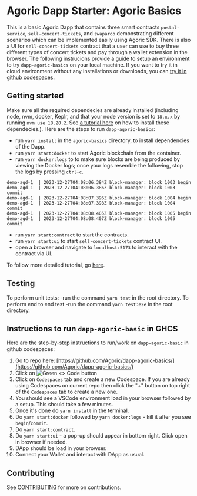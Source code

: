 # Agoric Dapp Starter: Agoric Basics

This is a basic Agoric Dapp that contains three smart contracts `postal-service`, `sell-concert-tickets`, and `swaparoo` demonstrating different scenarios which can be implemented easily using Agoric SDK. There is also a UI for `sell-concert-tickets` contract that a user can use to buy three different types of concert tickets and pay through a wallet extension in the browser. 
The following instrucions provide a guide to setup an environment to try `dapp-agoric-basics` on your local machine. If you want to try it in cloud environment without any installations or downloads, you can [try it in github codespaces](#instructions-to-run-dapp-agoric-basic-in-ghcs).

## Getting started

Make sure all the required dependecies are already installed (including node, nvm, docker, Keplr, and that your node version is set to `18.x.x` by running `nvm use 18.20.2`. See [a tutorial here](https://docs.agoric.com/guides/getting-started/) on how to install these dependecies.). Here are the steps to run `dapp-agoric-basics`: 
- run `yarn install` in the `agoric-basics` directory, to install dependencies of the Dapp.
- run `yarn start:docker` to start Agoric blockchain from the container.
- run `yarn docker:logs` to to make sure blocks are being produced by viewing the Docker logs; once your logs resemble the following, stop the logs by pressing `ctrl+c`.
```
demo-agd-1  | 2023-12-27T04:08:06.384Z block-manager: block 1003 begin
demo-agd-1  | 2023-12-27T04:08:06.386Z block-manager: block 1003 commit
demo-agd-1  | 2023-12-27T04:08:07.396Z block-manager: block 1004 begin
demo-agd-1  | 2023-12-27T04:08:07.398Z block-manager: block 1004 commit
demo-agd-1  | 2023-12-27T04:08:08.405Z block-manager: block 1005 begin
demo-agd-1  | 2023-12-27T04:08:08.407Z block-manager: block 1005 commit
```
- run `yarn start:contract` to start the contracts.
- run `yarn start:ui` to start `sell-concert-tickets` contract UI.
- open a browser and navigate to `localhost:5173` to interact with the contract via UI.

To follow more detailed tutorial, go [here](https://docs.agoric.com/guides/getting-started/tutorial-dapp-agoric-basics.html).

## Testing

To perform unit tests:
-run the command `yarn test` in the root directory.
To perform end to end test
-run the command `yarn test:e2e` in the root directory.

## Instructions to run `dapp-agoric-basic` in GHCS

Here are the step-by-step instructions to run/work on `dapp-agoric-basic` in github codespaces:

1. Go to repo here: [https://github.com/Agoric/dapp-agoric-basics/](https://github.com/Agoric/dapp-agoric-basics/)
2. Click on ![Green `<> Code` button](https://docs.github.com/assets/cb-13128/mw-1440/images/help/repository/code-button.webp)
3. Click on `Codespaces` tab and create a new Codespace. If you are already using Codespaces on current repo then click the "+" button on top right of the `Codespaces` tab to create a new one.
4. You should see a VSCode environment load in your browser followed by a setup. This should take a few minutes.
5. Once it's done do `yarn install` in the terminal.
6. Do `yarn start:docker` followed by `yarn docker:logs` - kill it after you see `begin`/`commit`.
7.  Do `yarn start:contract`.
8. Do `yarn start:ui` - a pop-up should appear in bottom right. Click open in browser if needed.
9. DApp should be load in your browser.
10. Connect your Wallet and interact with DApp as usual.

## Contributing
See [CONTRIBUTING](./CONTRIBUTING.md) for more on contributions.

